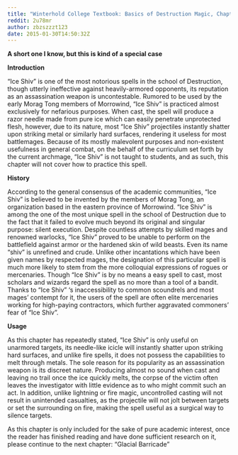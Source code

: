 ```yaml
---
title: "Winterhold College Textbook: Basics of Destruction Magic, Chapter V: Ice Shiv"
reddit: 2u78mr
author: zbzszzzt123
date: 2015-01-30T14:50:32Z
---
```


**A short one I know, but this is kind of a special case**


**Introduction**


“Ice Shiv” is one of the most notorious spells in the school of Destruction, though utterly ineffective against heavily-armored opponents, its reputation as an assassination weapon is uncontestable. Rumored to be used by the early Morag Tong members of Morrowind, “Ice Shiv” is practiced almost exclusively for nefarious purposes. When cast, the spell will produce a razor needle made from pure ice which can easily penetrate unprotected flesh, however, due to its nature, most “Ice Shiv” projectiles instantly shatter upon striking metal or similarly hard surfaces, rendering it useless for most battlemages. Because of its mostly malevolent purposes and non-existent usefulness in general combat, on the behalf of the curriculum  set forth by the current archmage, “Ice Shiv” is not taught to students, and as such, this chapter will not cover how to practice this spell.

**History**


According to the general consensus of the academic communities, “Ice Shiv” is believed to be  invented by the members of Morag Tong,  an organization based in the eastern province of Morrowind. “Ice Shiv” is among the one of the most unique spell in the school of Destruction due to the fact that it failed to evolve much beyond its original and singular purpose: silent execution. Despite countless attempts by skilled mages and renowned warlocks, “Ice Shiv” proved to be unable to perform on the battlefield against armor or the hardened skin of wild beasts. Even its name “shiv” is unrefined and crude. Unlike other incantations which have been given names by respected mages, the designation of this particular spell is much more likely to stem from the more colloquial expressions of rogues or mercenaries. Though “Ice Shiv” is by no means a easy spell to cast, most scholars and wizards regard the spell as no more than a tool of a bandit. Thanks to “Ice Shiv” ‘s inaccessibility to common scoundrels and most mages’ contempt for it, the users of the spell are often elite mercenaries working for high-paying contractors, which further aggravated commoners’ fear of “Ice Shiv”. 


**Usage**


As this chapter has repeatedly stated, “Ice Shiv” is only useful on unarmored targets, its needle-like icicle will instantly shatter upon striking hard surfaces, and unlike fire spells, it does not possess the capabilities to melt through metals. The sole reason for its popularity as an assassination weapon is its discreet nature. Producing almost no sound when cast and leaving no trail once the ice quickly melts, the corpse of the victim often leaves the investigator with little evidence as to who might commit such an act. In addition, unlike lightning or fire magic, uncontrolled casting will not result in unintended casualties, as the projectile will not jolt between targets or set the surrounding on fire, making the spell useful as a surgical way to silence targets. 

As this chapter is only included for the sake of pure academic interest, once the reader has finished reading and have done sufficient research on it, please continue to the next chapter: “Glacial Barricade”

